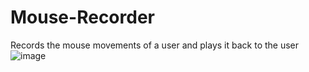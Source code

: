 # Mouse-Recorder
Records the mouse movements of a user and plays it back to the user
![image](https://cloud.githubusercontent.com/assets/10437615/12704556/f11eee9e-c82b-11e5-8140-0e74789f8d1b.gif)
